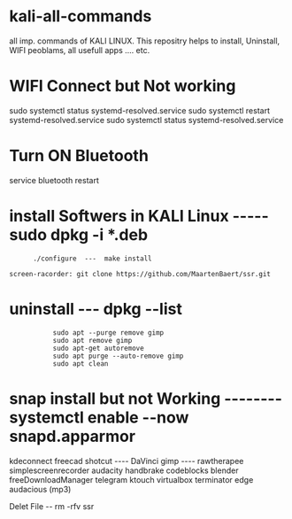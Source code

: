 # kali-all-commands
all imp. commands of KALI LINUX. This repositry helps to install, Uninstall, WIFI peoblams, all usefull apps .... etc. 


# WIFI Connect but Not working 
sudo systemctl status systemd-resolved.service 
sudo systemctl restart systemd-resolved.service 
sudo systemctl status systemd-resolved.service 

# Turn ON Bluetooth
service bluetooth restart

# install Softwers in KALI Linux ----- sudo dpkg -i *.deb

 	      ./configure  ---  make install
 	      
    screen-racorder: git clone https://github.com/MaartenBaert/ssr.git


# uninstall  --- dpkg --list
               sudo apt --purge remove gimp
               sudo apt remove gimp
               sudo apt-get autoremove
               sudo apt purge --auto-remove gimp
               sudo apt clean
               
# snap install but not Working --------systemctl enable --now snapd.apparmor


kdeconnect
freecad
shotcut   ---- DaVinci
gimp      ---- rawtherapee 
simplescreenrecorder
audacity
handbrake
codeblocks
blender
freeDownloadManager
telegram
ktouch
virtualbox
terminator
edge
audacious (mp3)


Delet File --  rm -rfv ssr
